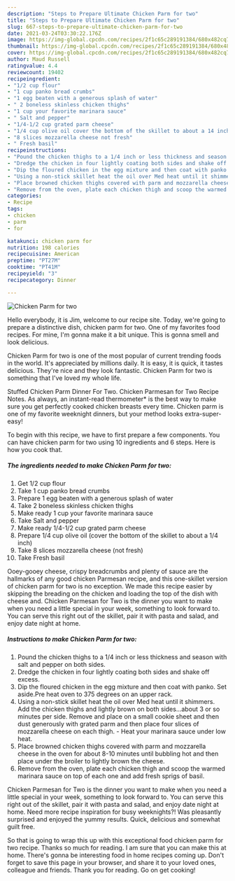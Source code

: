 ```yaml
---
description: "Steps to Prepare Ultimate Chicken Parm for two"
title: "Steps to Prepare Ultimate Chicken Parm for two"
slug: 667-steps-to-prepare-ultimate-chicken-parm-for-two
date: 2021-03-24T03:30:22.176Z
image: https://img-global.cpcdn.com/recipes/2f1c65c289191384/680x482cq70/chicken-parm-for-two-recipe-main-photo.jpg
thumbnail: https://img-global.cpcdn.com/recipes/2f1c65c289191384/680x482cq70/chicken-parm-for-two-recipe-main-photo.jpg
cover: https://img-global.cpcdn.com/recipes/2f1c65c289191384/680x482cq70/chicken-parm-for-two-recipe-main-photo.jpg
author: Maud Russell
ratingvalue: 4.4
reviewcount: 19402
recipeingredient:
- "1/2 cup flour"
- "1 cup panko bread crumbs"
- "1 egg beaten with a generous splash of water"
- " 2 boneless skinless chicken thighs"
- "1 cup your favorite marinara sauce"
- " Salt and pepper"
- "1/4-1/2 cup grated parm cheese"
- "1/4 cup olive oil cover the bottom of the skillet to about a 14 inch"
- "8 slices mozzarella cheese not fresh"
- " Fresh basil"
recipeinstructions:
- "Pound the chicken thighs to a 1/4 inch or less thickness and season with salt and pepper on both sides."
- "Dredge the chicken in four lightly coating both sides and shake off excess."
- "Dip the floured chicken in the egg mixture and then coat with panko. Set aside.Pre heat oven to 375 degrees on an upper rack."
- "Using a non-stick skillet heat the oil over Med heat until it shimmers. Add the chicken thighs and lightly brown on both sides...about 3 or so minutes per side. Remove and place on a small cookie sheet and then dust generously with grated parm and then place four slices of mozzarella cheese on each thigh. Heat your marinara sauce under low heat."
- "Place browned chicken thighs covered with parm and mozzarella cheese in the oven for about 8-10 minutes until bubbling hot and then place under the broiler to lightly brown the cheese."
- "Remove from the oven, plate each chicken thigh and scoop the warmed marinara sauce on top of each one and add fresh sprigs of basil."
categories:
- Recipe
tags:
- chicken
- parm
- for

katakunci: chicken parm for 
nutrition: 198 calories
recipecuisine: American
preptime: "PT27M"
cooktime: "PT41M"
recipeyield: "3"
recipecategory: Dinner

---
```



![Chicken Parm for two](https://img-global.cpcdn.com/recipes/2f1c65c289191384/680x482cq70/chicken-parm-for-two-recipe-main-photo.jpg)

Hello everybody, it is Jim, welcome to our recipe site. Today, we're going to prepare a distinctive dish, chicken parm for two. One of my favorites food recipes. For mine, I'm gonna make it a bit unique. This is gonna smell and look delicious.

Chicken Parm for two is one of the most popular of current trending foods in the world. It's appreciated by millions daily. It is easy, it is quick, it tastes delicious. They're nice and they look fantastic. Chicken Parm for two is something that I've loved my whole life.

Stuffed Chicken Parm Dinner For Two. Chicken Parmesan for Two Recipe Notes. As always, an instant-read thermometer* is the best way to make sure you get perfectly cooked chicken breasts every time. Chicken parm is one of my favorite weeknight dinners, but your method looks extra-super-easy!


To begin with this recipe, we have to first prepare a few components. You can have chicken parm for two using 10 ingredients and 6 steps. Here is how you cook that.

<!--inarticleads1-->

##### The ingredients needed to make Chicken Parm for two:

1. Get 1/2 cup flour
1. Take 1 cup panko bread crumbs
1. Prepare 1 egg beaten with a generous splash of water
1. Take  2 boneless skinless chicken thighs
1. Make ready 1 cup your favorite marinara sauce
1. Take  Salt and pepper
1. Make ready 1/4-1/2 cup grated parm cheese
1. Prepare 1/4 cup olive oil (cover the bottom of the skillet to about a 1/4 inch)
1. Take 8 slices mozzarella cheese (not fresh)
1. Take  Fresh basil


Ooey-gooey cheese, crispy breadcrumbs and plenty of sauce are the hallmarks of any good chicken Parmesan recipe, and this one-skillet version of chicken parm for two is no exception. We made this recipe easier by skipping the breading on the chicken and loading the top of the dish with cheese and. Chicken Parmesan for Two is the dinner you want to make when you need a little special in your week, something to look forward to. You can serve this right out of the skillet, pair it with pasta and salad, and enjoy date night at home. 

<!--inarticleads2-->

##### Instructions to make Chicken Parm for two:

1. Pound the chicken thighs to a 1/4 inch or less thickness and season with salt and pepper on both sides.
1. Dredge the chicken in four lightly coating both sides and shake off excess.
1. Dip the floured chicken in the egg mixture and then coat with panko. Set aside.Pre heat oven to 375 degrees on an upper rack.
1. Using a non-stick skillet heat the oil over Med heat until it shimmers. Add the chicken thighs and lightly brown on both sides...about 3 or so minutes per side. Remove and place on a small cookie sheet and then dust generously with grated parm and then place four slices of mozzarella cheese on each thigh. - Heat your marinara sauce under low heat.
1. Place browned chicken thighs covered with parm and mozzarella cheese in the oven for about 8-10 minutes until bubbling hot and then place under the broiler to lightly brown the cheese.
1. Remove from the oven, plate each chicken thigh and scoop the warmed marinara sauce on top of each one and add fresh sprigs of basil.


Chicken Parmesan for Two is the dinner you want to make when you need a little special in your week, something to look forward to. You can serve this right out of the skillet, pair it with pasta and salad, and enjoy date night at home. Need more recipe inspiration for busy weeknights?! Was pleasantly surprised and enjoyed the yummy results. Quick, delicious and somewhat guilt free. 

So that is going to wrap this up with this exceptional food chicken parm for two recipe. Thanks so much for reading. I am sure that you can make this at home. There's gonna be interesting food in home recipes coming up. Don't forget to save this page in your browser, and share it to your loved ones, colleague and friends. Thank you for reading. Go on get cooking!
